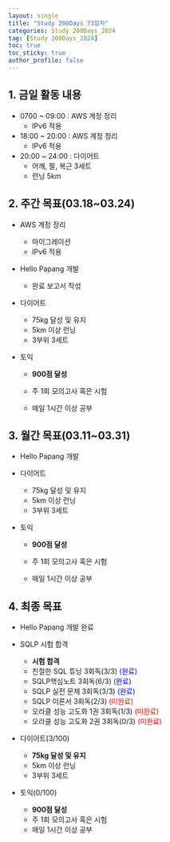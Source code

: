 ```yaml
---
layout: single
title: "Study 200Days 73일차"
categories: Study 200Days_2024
tag: [Study 200Days_2024]
toc: true
toc_sticky: true
author_profile: false
---
```


## 1. 금일 활동 내용

* 0700 ~ 09:00 : AWS 계정 정리
  * IPv6 적용
* 18:00 ~ 20:00 : AWS 계정 정리
  * IPv6 적용
* 20:00 ~ 24:00 : 다이어트
  * 어깨, 팔, 복근 3세트
  * 런닝 5km



##  2. 주간 목표(03.18~03.24)

* AWS 계정 정리
  * 마이그레이션
  * IPv6 적용
  
* Hello Papang 개발
  * 완료 보고서 작성
* 다이어트
  * 75kg 달성 및 유지
  * 5km 이상 런닝
  * 3부위 3세트

* 토익

  * **900점 달성**

  * 주 1회 모의고사 혹은 시험

  * 매일 1시간 이상 공부

  

## 3. 월간 목표(03.11~03.31)

* Hello Papang 개발
* 다이어트
  * 75kg 달성 및 유지
  * 5km 이상 런닝
  * 3부위 3세트

* 토익

  * **900점 달성**

  * 주 1회 모의고사 혹은 시험

  * 매일 1시간 이상 공부



## 4. 최종 목표

* Hello Papang 개발 완료
* SQLP 시험 합격
  * **시험 합격**
  * 친절한 SQL 튜닝 3회독(3/3) <span style = "color:blue">(완료)</span>
  * SQLP핵심노트 3회독(6/3) <span style = "color:blue">(완료)</span>
  * SQLP 실전 문제 3회독(3/3) <span style = "color:blue">(완료)</span>
  * SQLP 이론서 3회독(2/3) <span style = "color:red">(미완료)</span>
  * 오라클 성능 고도화 1권 3회독(1/3) <span style = "color:red">(미완료)</span>
  * 오라클 성능 고도화 2권 3회독(0/3) <span style = "color:red">(미완료)</span>
* 다이어트(3/100)
  * **75kg 달성 및 유지**
  * 5km 이상 런닝
  * 3부위 3세트

* 토익(0/100)
  * **900점 달성**
  * 주 1회 모의고사 혹은 시험
  * 매일 1시간 이상 공부
